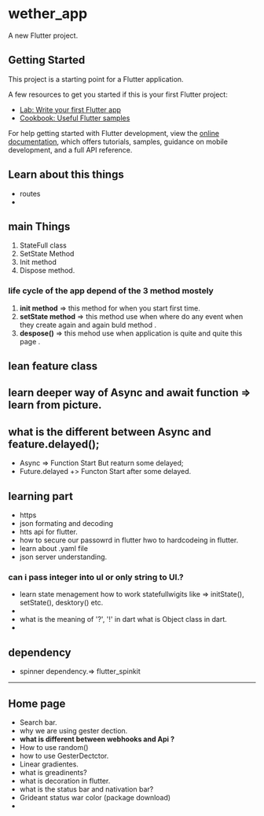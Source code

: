 # wether_app

A new Flutter project.

## Getting Started

This project is a starting point for a Flutter application.

A few resources to get you started if this is your first Flutter project:

- [Lab: Write your first Flutter app](https://docs.flutter.dev/get-started/codelab)
- [Cookbook: Useful Flutter samples](https://docs.flutter.dev/cookbook)

For help getting started with Flutter development, view the
[online documentation](https://docs.flutter.dev/), which offers tutorials,
samples, guidance on mobile development, and a full API reference.


## Learn about this things
- routes
- 

## main Things
1. StateFull class
2. SetState Method
3. Init method
4. Dispose method.

### life cycle of the app depend of the 3 method mostely
1. **init method** => this method for when you start first time.
2. **setState method** => this method use when where do any event when they create again and again buld method .
3. **despose()** => this mehod use when application is quite and quite this page . 

## lean feature class 
## learn deeper way of Async and await function => learn from picture.

## what is the different between Async and feature.delayed();
- Async => Function Start But reaturn some delayed;
- Future.delayed +>  Functon Start after some delayed.

## learning part 
- https
- json formating and decoding 
- htts api for flutter.
- how  to secure our passowrd in flutter hwo to hardcodeing in flutter.
- learn about .yaml file 
- json server understanding.

### can i pass integer into uI or only string to UI.?
 - learn state menagement how to work statefullwigits like => initState(), setState(), desktory() etc.
 - 
 - what is the meaning of '?', '!' in dart what is Object class in dart.
- 

## dependency 
 - spinner dependency.=> flutter_spinkit


--------------------------------------------------------------------

## Home page
- Search bar.
- why we are using gester dection.
- **what is different between webhooks and Api ?**
- How to use random()
- how to use GesterDectctor.
- Linear gradientes.
- what is greadinents?
- what is decoration in flutter.
- what is the status bar and nativation bar?
- Grideant status war color (package download)
- 
